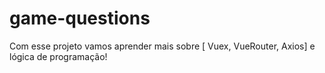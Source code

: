 # game-questions
Com esse projeto vamos aprender mais sobre [ Vuex, VueRouter, Axios] e lógica de programação!
